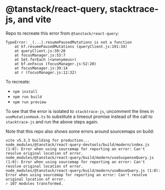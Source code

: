 # @tanstack/react-query, stacktrace-js, and vite

Repo to recreate this error from `@tanstack/react-query`:

```text
TypeError: _(...).resumePausedMutations is not a function
    at kf.resumePausedMutations (queryClient.js:191:34)
    at queryClient.js:39:20
    at focusManager.js:53:7
    at Set.forEach (<anonymous>)
    at bf.onFocus (focusManager.js:52:20)
    at focusManager.js:39:14
    at r (focusManager.js:12:32)
```

To recreate:

- `npm install`
- `npm run build`
- `npm run preview`


To see that the error is isolated to `stacktrace-js`, uncomment the lines in `useMutationHook.ts` to substitute a timeout promise instead of the call to `stacktrace-js` and run the above steps again.


Note that this repo also shows some errors around sourcemaps on build:

```text
vite v5.3.3 building for production...
node_modules/@tanstack/react-query-devtools/build/modern/index.js (1:0): Error when using sourcemap for reporting an error: Can't resolve original location of error.
node_modules/@tanstack/react-query/build/modern/useSuspenseQuery.js (1:0): Error when using sourcemap for reporting an error: Can't resolve original location of error.
node_modules/@tanstack/react-query/build/modern/useBaseQuery.js (1:0): Error when using sourcemap for reporting an error: Can't resolve original location of error.
✓ 107 modules transformed.
```